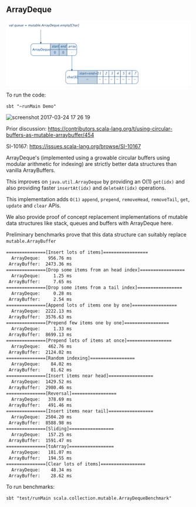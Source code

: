ArrayDeque
----------

![Alt Text](ArrayDeque.gif)

To run the code:
```shell
sbt "~runMain Demo"
```

<img width="1412" alt="screenshot 2017-03-24 17 26 19" src="https://cloud.githubusercontent.com/assets/899219/24314281/354a9e9a-10b7-11e7-88fe-b28d32517fba.png">

Prior discussion: 
https://contributors.scala-lang.org/t/using-circular-buffers-as-mutable-arraybuffer/454

SI-10167: https://issues.scala-lang.org/browse/SI-10167

ArrayDeque's (implemented using a growable circular buffers using modular arithmetic for indexing) are strictly better data structures than vanilla ArrayBuffers.

This improves on `java.util.ArrayDeque` by providing an O(1) `get(idx)` and also providing faster `insertAt(idx)` and `deleteAt(idx)` operations.

This implementation adds `O(1)` `append`, `prepend`, `removeHead`, `removeTail`, `get`, `update` and `clear` APIs. 

We also provide proof of concept replacement implementations of mutable data structures like stack, queues and buffers with ArrayDeque here.

Preliminary benchmarks prove that this data structure can suitably replace `mutable.ArrayBuffer`
```
===============[Insert lots of items]=================
  ArrayDeque:   956.76 ms
 ArrayBuffer:  2473.36 ms
===============[Drop some items from an head index]=================
  ArrayDeque:     1.25 ms
 ArrayBuffer:     7.65 ms
===============[Drop some items from a tail index]=================
  ArrayDeque:     0.28 ms
 ArrayBuffer:     2.54 ms
===============[Append lots of items one by one]=================
  ArrayDeque:  2222.13 ms
 ArrayBuffer:  3576.63 ms
===============[Prepend few items one by one]=================
  ArrayDeque:     1.33 ms
 ArrayBuffer:  8699.13 ms
===============[Prepend lots of items at once]=================
  ArrayDeque:   462.76 ms
 ArrayBuffer:  2124.02 ms
===============[Random indexing]=================
  ArrayDeque:    84.02 ms
 ArrayBuffer:    81.62 ms
===============[Insert items near head]=================
  ArrayDeque:  1429.52 ms
 ArrayBuffer:  2980.46 ms
===============[Reversal]=================
  ArrayDeque:   378.69 ms
 ArrayBuffer:   491.46 ms
===============[Insert items near tail]=================
  ArrayDeque:  2504.20 ms
 ArrayBuffer:  8588.98 ms
===============[Sliding]=================
  ArrayDeque:   157.25 ms
 ArrayBuffer:  1591.47 ms
===============[toArray]=================
  ArrayDeque:   181.07 ms
 ArrayBuffer:   194.55 ms
===============[Clear lots of items]=================
  ArrayDeque:    48.34 ms
 ArrayBuffer:    28.62 ms
```

To run benchmarks:
```shell
sbt "test/runMain scala.collection.mutable.ArrayDequeBenchmark"
```